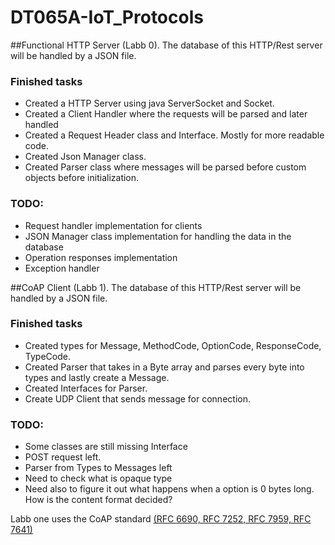 # DT065A-IoT_Protocols

##Functional HTTP Server (Labb 0).
The database of this HTTP/Rest server will be handled by a JSON file.

### Finished tasks
* Created a HTTP Server using java ServerSocket and Socket.
* Created a Client Handler where the requests will be parsed and later handled
* Created a Request Header class and Interface. Mostly for more readable code.
* Created Json Manager class.
* Created Parser class where messages will be parsed before custom objects before initialization.


### TODO:
* Request handler implementation for clients
* JSON Manager class implementation for handling the data in the database
* Operation responses implementation
* Exception handler


##CoAP Client (Labb 1).
The database of this HTTP/Rest server will be handled by a JSON file.

### Finished tasks
* Created types for Message, MethodCode, OptionCode, ResponseCode, TypeCode.
* Created Parser that takes in a Byte array and parses every byte into types and lastly create a Message.
* Created Interfaces for Parser.
* Create UDP Client that sends message for connection.


### TODO:
* Some classes are still missing Interface
* POST request left.
* Parser from Types to Messages left
* Need to check what is opaque type
* Need also to figure it out what happens when a option is 0 bytes long. How is the content format decided?

Labb one uses the CoAP standard [(RFC 6690, RFC 7252, RFC 7959, RFC 7641)](test.com)
